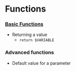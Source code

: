 # Functions

### [Basic Functions](http://ss64.com/ps/syntax-functions.html)

- Returning a value
    - `return $VARIABLE`
    
### Advanced functions

- Default value for a parameter
